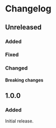 # Changelog

## Unreleased

### Added

### Fixed

### Changed

#### Breaking changes

## 1.0.0

### Added
Initial release.
